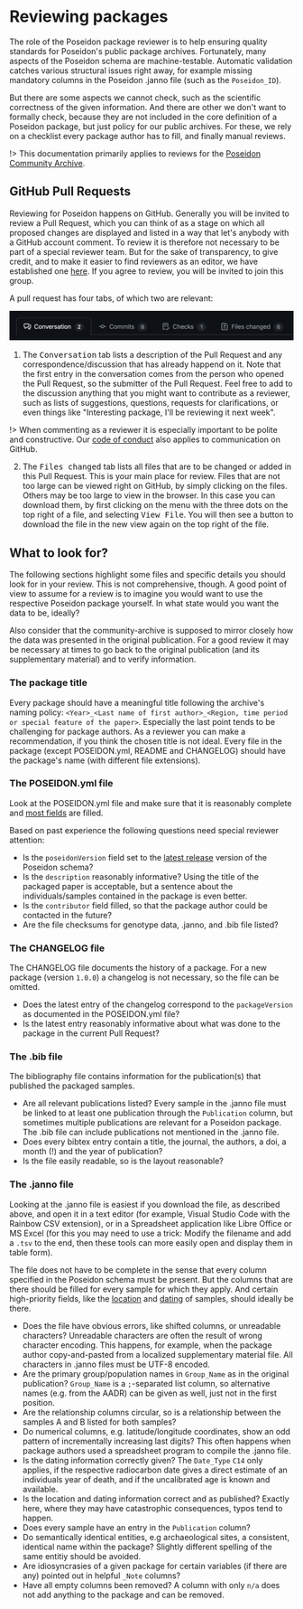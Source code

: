 # Reviewing packages

The role of the Poseidon package reviewer is to help ensuring quality standards for Poseidon's public package archives. Fortunately, many aspects of the Poseidon schema are machine-testable. Automatic validation catches various structural issues right away, for example missing mandatory columns in the Poseidon .janno file (such as the `Poseidon_ID`).

But there are some aspects we cannot check, such as the scientific correctness of the given information. And there are other we don't want to formally check, because they are not included in the core definition of a Poseidon package, but just policy for our public archives. For these, we rely on a checklist every package author has to fill, and finally manual reviews.

!> This documentation primarily applies to reviews for the [Poseidon Community Archive](archive_overview).

## GitHub Pull Requests

Reviewing for Poseidon happens on GitHub. Generally you will be invited to review a Pull Request, which you can think of as a stage on which all proposed changes are displayed and listed in a way that let's anybody with a GitHub account comment. To review it is therefore not necessary to be part of a special reviewer team. But for the sake of transparency, to give credit, and to make it easier to find reviewers as an editor, we have established one [here](https://github.com/orgs/poseidon-framework/teams/poseidon-package-reviewers). If you agree to review, you will be invited to join this group.

A pull request has four tabs, of which two are relevant:

![](_media/PR_tabs.png)

1. The <kbd>Conversation</kbd> tab lists a description of the Pull Request and any correspondence/discussion that has already happend on it. Note that the first entry in the conversation comes from the person who opened the Pull Request, so the submitter of the Pull Request. Feel free to add to the discussion anything that you might want to contribute as a reviewer, such as lists of suggestions, questions, requests for clarifications, or even things like "Interesting package, I'll be reviewing it next week".

!> When commenting as a reviewer it is especially important to be polite and constructive. Our [code of conduct](conduct) also applies to communication on GitHub.

2. The <kbd>Files changed</kbd> tab lists all files that are to be changed or added in this Pull Request. This is your main place for review. Files that are not too large can be viewed right on GitHub, by simply clicking on the files. Others may be too large to view in the browser. In this case you can download them, by first clicking on the menu with the three dots on the top right of a file, and selecting <kbd>View File</kbd>. You will then see a button to download the file in the new view again on the top right of the file. 

## What to look for?

The following sections highlight some files and specific details you should look for in your review. This is not comprehensive, though. A good point of view to assume for a review is to imagine you would want to use the respective Poseidon package yourself. In what state would you want the data to be, ideally?

Also consider that the community-archive is supposed to mirror closely how the data was presented in the original publication. For a good review it may be necessary at times to go back to the original publication (and its supplementary material) and to verify information.

### The package title

Every package should have a meaningful title following the archive's naming policy: `<Year>_<Last name of first author>_<Region, time period or special feature of the paper>`. Especially the last point tends to be challenging for package authors. As a reviewer you can make a recommendation, if you think the chosen title is not ideal. Every file in the package (except POSEIDON.yml, README and CHANGELOG) should have the package's name (with different file extensions).

### The POSEIDON.yml file

Look at the POSEIDON.yml file and make sure that it is reasonably complete and [most fields](https://www.poseidon-adna.org/#/standard?id=the-poseidon-package) are filled. 

Based on past experience the following questions need special reviewer attention:

- Is the `poseidonVersion` field set to the [latest release](https://github.com/poseidon-framework/poseidon-schema/releases) version of the Poseidon schema?
- Is the `description` reasonably informative? Using the title of the packaged paper is acceptable, but a sentence about the individuals/samples contained in the package is even better.
- Is the `contributor` field filled, so that the package author could be contacted in the future?
- Are the file checksums for genotype data, .janno, and .bib file listed?

### The CHANGELOG file

The CHANGELOG file documents the history of a package. For a new package (version `1.0.0`) a changelog is not necessary, so the file can be omitted.

- Does the latest entry of the changelog correspond to the `packageVersion` as documented in the POSEIDON.yml file?
- Is the latest entry reasonably informative about what was done to the package in the current Pull Request?

### The .bib file

The bibliography file contains information for the publication(s) that published the packaged samples.

- Are all relevant publications listed? Every sample in the .janno file must be linked to at least one publication through the `Publication` column, but sometimes multiple publications are relevant for a Poseidon package. The .bib file can include publications not mentioned in the .janno file.
- Does every bibtex entry contain a title, the journal, the authors, a doi, a month (!) and the year of publication?
- Is the file easily readable, so is the layout reasonable?

### The .janno file

Looking at the .janno file is easiest if you download the file, as described above, and open it in a text editor (for example, Visual Studio Code with the Rainbow CSV extension), or in a Spreadsheet application like Libre Office or MS Excel (for this you may need to use a trick: Modify the filename and add a `.tsv` to the end, then these tools can more easily open and display them in table form).

The file does not have to be complete in the sense that every column specified in the Poseidon schema must be present. But the columns that are there should be filled for every sample for which they apply. And certain high-priority fields, like the [location](https://www.poseidon-adna.org/#/janno_details?id=spatial-position) and [dating](https://www.poseidon-adna.org/#/janno_details?id=temporal-position) of samples, should ideally be there.

- Does the file have obvious errors, like shifted columns, or unreadable characters? Unreadable characters are often the result of wrong character encoding. This happens, for example, when the package author copy-and-pasted from a localized supplementary material file. All characters in .janno files must be UTF-8 encoded.
- Are the primary group/population names in `Group_Name` as in the original publication? `Group_Name` is a `;`-separated list column, so alternative names (e.g. from the AADR) can be given as well, just not in the first position.
- Are the relationship columns circular, so is a relationship between the samples A and B listed for both samples?
- Do numerical columns, e.g. latitude/longitude coordinates, show an odd pattern of incrementally increasing last digits? This often happens when package authors used a spreadsheet program to compile the .janno file.
- Is the dating information correctly given? The `Date_Type` `C14` only applies, if the respective radiocarbon date gives a direct estimate of an individuals year of death, and if the uncalibrated age is known and available.
- Is the location and dating information correct and as published? Exactly here, where they may have catastrophic consequences, typos tend to happen.
- Does every sample have an entry in the `Publication` column?
- Do semantically identical entities, e.g archaeological sites, a consistent, identical name within the package? Slightly different spelling of the same entitiy should be avoided.
- Are idiosyncrasies of a given package for certain variables (if there are any) pointed out in helpful `_Note` columns?
- Have all empty columns been removed? A column with only `n/a` does not add anything to the package and can be removed.

